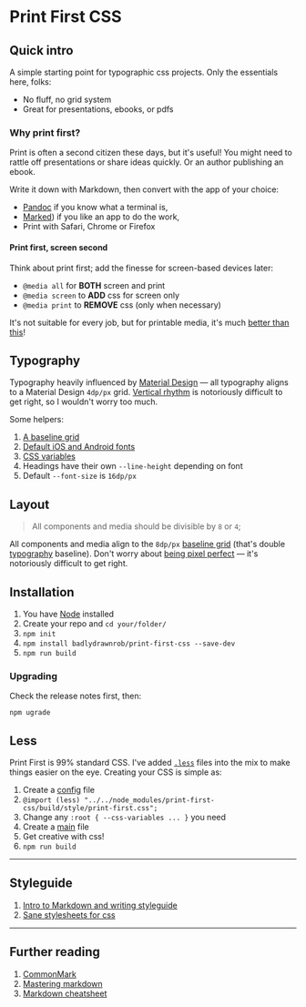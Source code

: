 # Print First CSS




## Quick intro

A simple starting point for typographic css projects. Only the essentials here, folks:

- No fluff, no grid system
- Great for presentations, ebooks, or pdfs


### Why print first?

Print is often a second citizen these days, but it's useful! You might need to rattle off presentations or share ideas quickly. Or an author publishing an ebook.

Write it down with Markdown, then convert with the app of your choice:

- [Pandoc](https://pandoc.org) if you know what a terminal is,
- [Marked](http://marked2app.com)) if you like an app to do the work,
- Print with Safari, Chrome or Firefox


#### Print first, screen second

Think about print first; add the finesse for screen-based devices later:

- `@media all` for **BOTH** screen and print
- `@media screen` to **ADD** css for screen only
- `@media print` to **REMOVE** css (only when necessary)

It's not suitable for every job, but for printable media, it's much [better than this](https://flyingdogcreative.com/why-your-web-pages-print-badly-and-how-to-fix-them/)!




## Typography

Typography heavily influenced by [Material Design](https://material.io/design/typography/the-type-system.html) — all typography aligns to a Material Design `4dp/px` grid. [Vertical rhythm](http://webtypography.net/2.2.2) is notoriously difficult to get right, so I wouldn't worry too much.

Some helpers:

1. [A baseline grid](./source/style/modules/mixins/grid-baseline.less)
2. [Default iOS and Android fonts](./source/style/modules/variables/typography.less)
3. [CSS variables](./source/style/modules/variables/_root.less)
4. Headings have their own `--line-height` depending on font
5. Default `--font-size` is `16dp/px`




## Layout

> All components and media should be divisible by `8` or `4`;

All components and media align to the `8dp/px` [baseline grid](./source/modules/mixins/grid-baseline.less) (that's double [typography](./#typography) baseline). Don't worry about [being pixel perfect](http://webtypography.net/2.2.2) — it's notoriously difficult to get right.




## Installation

1. You have [Node](https://nodejs.org/en/) installed
2. Create your repo and `cd your/folder/`
3. `npm init` 
4. `npm install badlydrawnrob/print-first-css --save-dev`
5. `npm run build`

### Upgrading

Check the release notes first, then:

`npm ugrade`




## Less

Print First is 99% standard CSS. I've added [`.less`](http://lesscss.org) files into the mix to make things easier on the eye. Creating your CSS is simple as:

1. Create a [config](./source/style/config.less) file
2. `@import (less) "../../node_modules/print-first-css/build/style/print-first.css";`
3. Change any `:root { --css-variables ... }` you need
4. Create a [main](./source/style/main.less) file
5. Get creative with css!
6. `npm run build`




----




## Styleguide

1. [Intro to Markdown and writing styleguide](./source/markdown/speciman.md)
2. [Sane stylesheets for css](https://github.com/badlydrawnrob/ecss)




----


## Further reading

1. [CommonMark](http://commonmark.org/help/)
2. [Mastering markdown](https://guides.github.com/features/mastering-markdown/#examples)
3. [Markdown cheatsheet](https://github.com/adam-p/markdown-here/wiki/Markdown-Cheatsheet)
